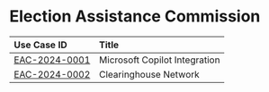 # Election Assistance Commission
| Use Case ID | Title |
|:----------- |:----- |
| [EAC-2024-0001](<../individual/{use_case_ID}.md>) | Microsoft Copilot Integration |
| [EAC-2024-0002](<../individual/{use_case_ID}.md>) | Clearinghouse Network |